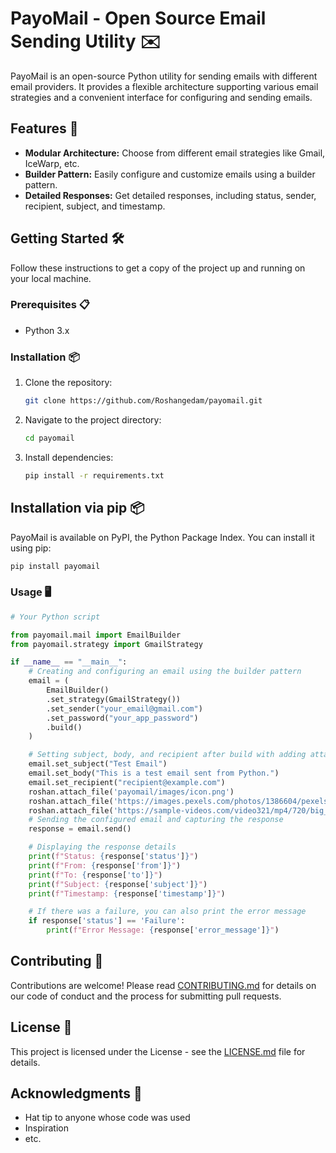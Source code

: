 # PayoMail - Open Source Email Sending Utility ✉️

PayoMail is an open-source Python utility for sending emails with different email providers. It provides a flexible architecture supporting various email strategies and a convenient interface for configuring and sending emails.

## Features 🚀

- **Modular Architecture:** Choose from different email strategies like Gmail, IceWarp, etc.
- **Builder Pattern:** Easily configure and customize emails using a builder pattern.
- **Detailed Responses:** Get detailed responses, including status, sender, recipient, subject, and timestamp.

## Getting Started 🛠️

Follow these instructions to get a copy of the project up and running on your local machine.

### Prerequisites 📋

- Python 3.x

### Installation 📦

1. Clone the repository:

    ```bash
    git clone https://github.com/Roshangedam/payomail.git
    ```

2. Navigate to the project directory:

    ```bash
    cd payomail
    ```

3. Install dependencies:

    ```bash
    pip install -r requirements.txt
    ```

## Installation via pip 📦

PayoMail is available on PyPI, the Python Package Index. You can install it using pip:

```bash
pip install payomail
```
### Usage 🖥️

```python
# Your Python script

from payomail.mail import EmailBuilder
from payomail.strategy import GmailStrategy

if __name__ == "__main__":
    # Creating and configuring an email using the builder pattern
    email = (
        EmailBuilder()
        .set_strategy(GmailStrategy())
        .set_sender("your_email@gmail.com")
        .set_password("your_app_password")
        .build()
    )

    # Setting subject, body, and recipient after build with adding attachment
    email.set_subject("Test Email")
    email.set_body("This is a test email sent from Python.")
    email.set_recipient("recipient@example.com")
    roshan.attach_file('payomail/images/icon.png')
    roshan.attach_file('https://images.pexels.com/photos/1386604/pexels-photo-1386604.jpeg')
    roshan.attach_file('https://sample-videos.com/video321/mp4/720/big_buck_bunny_720p_1mb.mp4')
    # Sending the configured email and capturing the response
    response = email.send()

    # Displaying the response details
    print(f"Status: {response['status']}")
    print(f"From: {response['from']}")
    print(f"To: {response['to']}")
    print(f"Subject: {response['subject']}")
    print(f"Timestamp: {response['timestamp']}")

    # If there was a failure, you can also print the error message
    if response['status'] == 'Failure':
        print(f"Error Message: {response['error_message']}")


```
## Contributing 🤝

Contributions are welcome! Please read [CONTRIBUTING.md](CONTRIBUTING.md) for details on our code of conduct and the process for submitting pull requests.

## License 📄

This project is licensed under the  License - see the [LICENSE.md](LICENSE.md) file for details.

## Acknowledgments 🙌

- Hat tip to anyone whose code was used
- Inspiration
- etc.
